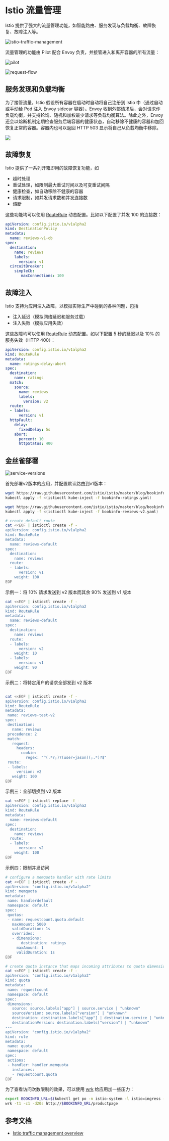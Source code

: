 # Istio 流量管理

Istio 提供了强大的流量管理功能，如智能路由、服务发现与负载均衡、故障恢复、故障注入等。

![istio-traffic-management](images/istio-traffic-manage.png)

流量管理的功能由 Pilot 配合 Envoy 负责，并接管进入和离开容器的所有流量：

![pilot](images/istio-pilot.png)

![request-flow](images/istio-request-flow.png)

## 服务发现和负载均衡

为了接管流量，Istio 假设所有容器在启动时自动将自己注册到 Istio 中（通过自动或手动给 Pod 注入 Envoy sidecar 容器）。Envoy 收到外部请求后，会对请求作负载均衡，并支持轮询、随机和加权最少请求等负载均衡算法。除此之外，Envoy 还会以熔断机制定期检查服务后端容器的健康状态，自动移除不健康的容器和加回恢复正常的容器。容器内也可以返回 HTTP 503 显示将自己从负载均衡中移除。

![](images/istio-service-discovery.png)

## 故障恢复

Istio 提供了一系列开箱即用的故障恢复功能，如

- 超时处理
- 重试处理，如限制最大重试时间以及可变重试间隔
- 健康检查，如自动移除不健康的容器
- 请求限制，如并发请求数和并发连接数
- 熔断

这些功能均可以使用 [RouteRule](https://istio.io/docs/concepts/traffic-management/rules-configuration.html) 动态配置。比如以下配置了并发 100 的连接数：

```yaml
apiVersion: config.istio.io/v1alpha2
kind: DestinationPolicy
metadata:
  name: reviews-v1-cb
spec:
  destination:
    name: reviews
    labels:
      version: v1
  circuitBreaker:
    simpleCb:
       maxConnections: 100
```

## 故障注入

Istio 支持为应用注入故障，以模拟实际生产中碰到的各种问题，包括

- 注入延迟（模拟网络延迟和服务过载）
- 注入失败（模拟应用失效）

这些故障均可以使用 [RouteRule](https://istio.io/docs/concepts/traffic-management/rules-configuration.html) 动态配置。如以下配置 5 秒的延迟以及 10% 的服务失效（HTTP 400）：

```yaml
apiVersion: config.istio.io/v1alpha2
kind: RouteRule
metadata:
  name: ratings-delay-abort
spec:
  destination:
    name: ratings
  match:
    source:
      name: reviews
      labels:
        version: v2
  route:
  - labels:
      version: v1
  httpFault:
    delay:
      fixedDelay: 5s
    abort:
      percent: 10
      httpStatus: 400
```

## 金丝雀部署

![service-versions](images/istio-service-versions.png)

首先部署v2版本的应用，并配置默认路由到v1版本：

```sh
wget https://raw.githubusercontent.com/istio/istio/master/blog/bookinfo-ratings.yaml
kubectl apply -f <(istioctl kube-inject -f bookinfo-ratings.yaml)

wget https://raw.githubusercontent.com/istio/istio/master/blog/bookinfo-reviews-v2.yaml
kubectl apply -f <(istioctl kube-inject -f bookinfo-reviews-v2.yaml)

# create default route
cat <<EOF | istioctl create -f -
apiVersion: config.istio.io/v1alpha2
kind: RouteRule
metadata:
  name: reviews-default
spec:
  destination:
    name: reviews
  route:
  - labels:
      version: v1
    weight: 100
EOF
```

示例一：将 10% 请求发送到 v2 版本而其余 90% 发送到 v1 版本

```sh
cat <<EOF | istioctl create -f -
apiVersion: config.istio.io/v1alpha2
kind: RouteRule
metadata:
  name: reviews-default
spec:
  destination:
    name: reviews
  route:
  - labels:
      version: v2
    weight: 10
  - labels:
      version: v1
    weight: 90
EOF
```

示例二：将特定用户的请求全部发到 v2 版本

```sh

cat <<EOF | istioctl create -f -
apiVersion: config.istio.io/v1alpha2
kind: RouteRule
metadata:
 name: reviews-test-v2
spec:
 destination:
   name: reviews
 precedence: 2
 match:
   request:
     headers:
       cookie:
         regex: "^(.*?;)?(user=jason)(;.*)?$"
 route:
 - labels:
     version: v2
   weight: 100
EOF
```

示例三：全部切换到 v2 版本

```sh
cat <<EOF | istioctl replace -f -
apiVersion: config.istio.io/v1alpha2
kind: RouteRule
metadata:
  name: reviews-default
spec:
  destination:
    name: reviews
  route:
  - labels:
      version: v2
    weight: 100
EOF
```

示例四：限制并发访问

```sh
# configure a memquota handler with rate limits
cat <<EOF | istioctl create -f -
apiVersion: "config.istio.io/v1alpha2"
kind: memquota
metadata:
 name: handlerdefault
 namespace: default
spec:
 quotas:
 - name: requestcount.quota.default
   maxAmount: 5000
   validDuration: 1s
   overrides:
   - dimensions:
       destination: ratings
     maxAmount: 1
     validDuration: 1s
EOF

# create quota instance that maps incoming attributes to quota dimensions, and createrule that uses it with the memquota handler
cat <<EOF | istioctl create -f -
apiVersion: "config.istio.io/v1alpha2"
kind: quota
metadata:
 name: requestcount
 namespace: default
spec:
 dimensions:
   source: source.labels["app"] | source.service | "unknown"
   sourceVersion: source.labels["version"] | "unknown"
   destination: destination.labels["app"] | destination.service | "unknown"
   destinationVersion: destination.labels["version"] | "unknown"
---
apiVersion: "config.istio.io/v1alpha2"
kind: rule
metadata:
 name: quota
 namespace: default
spec:
 actions:
 - handler: handler.memquota
   instances:
   - requestcount.quota
EOF
```

为了查看访问次数限制的效果，可以使用 [wrk](https://github.com/wg/wrk) 给应用加一些压力：

```sh
export BOOKINFO_URL=$(kubectl get po -n istio-system -l istio=ingress -o jsonpath={.items[0].status.hostIP}):$(kubectl get svc -n istio-system istio-ingress -o jsonpath={.spec.ports[0].nodePort})
wrk -t1 -c1 -d20s http://$BOOKINFO_URL/productpage
```

## 参考文档

- [Istio traffic management overview](https://istio.io/docs/concepts/traffic-management/overview.html)
